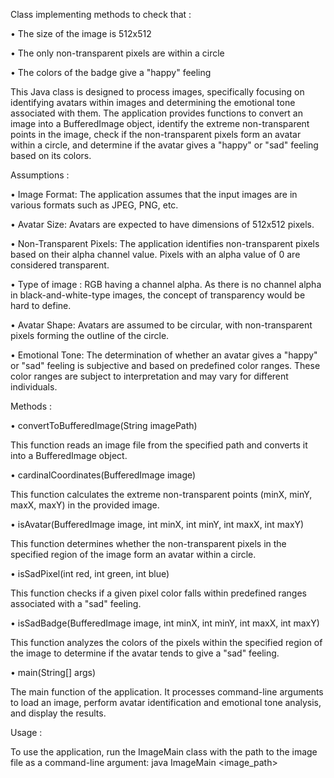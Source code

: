 Class implementing methods to check that : 

• The size of the image is 512x512

• The only non-transparent pixels are within a circle

• The colors of the badge give a "happy" feeling

This Java class is designed to process images, specifically focusing on identifying avatars within images and determining the emotional tone associated with them. 
The application provides functions to convert an image into a BufferedImage object, identify the extreme non-transparent points in the image, check if the 
non-transparent pixels form an avatar within a circle, and determine if the avatar gives a "happy" or "sad" feeling based on its colors.

Assumptions :

• Image Format: The application assumes that the input images are in various formats such as JPEG, PNG, etc.

• Avatar Size: Avatars are expected to have dimensions of 512x512 pixels.

• Non-Transparent Pixels: The application identifies non-transparent pixels based on their alpha channel value. Pixels with an alpha value of 0 are considered transparent.

• Type of image : RGB having a channel alpha. As there is no channel alpha in black-and-white-type images, the concept of transparency would be hard to define.

• Avatar Shape: Avatars are assumed to be circular, with non-transparent pixels forming the outline of the circle.

• Emotional Tone: The determination of whether an avatar gives a "happy" or "sad" feeling is subjective and based on predefined color ranges. These color ranges are subject to interpretation and may vary for different individuals.


Methods : 

• convertToBufferedImage(String imagePath)

This function reads an image file from the specified path and converts it into a BufferedImage object.

• cardinalCoordinates(BufferedImage image)

This function calculates the extreme non-transparent points (minX, minY, maxX, maxY) in the provided image.

• isAvatar(BufferedImage image, int minX, int minY, int maxX, int maxY)

This function determines whether the non-transparent pixels in the specified region of the image form an avatar within a circle.

• isSadPixel(int red, int green, int blue)

This function checks if a given pixel color falls within predefined ranges associated with a "sad" feeling.

• isSadBadge(BufferedImage image, int minX, int minY, int maxX, int maxY)

This function analyzes the colors of the pixels within the specified region of the image to determine if the avatar tends to give a "sad" feeling.

• main(String[] args)

The main function of the application. It processes command-line arguments to load an image, perform avatar identification and emotional tone analysis, and display the results.

Usage :

To use the application, run the ImageMain class with the path to the image file as a command-line argument:
java ImageMain <image_path>
